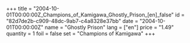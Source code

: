 +++
title = "2004-10-01T00:00:00Z_Champions_of_Kamigawa_Ghostly_Prison_[en]_false"
id = "82d7de2b-c909-48dc-9ab7-c4a8328e37bb"
date = "2004-10-01T00:00:00Z"
name = "Ghostly Prison"
lang = ["en"]
price = "1.49"
quantity = 1
foil = false
set = "Champions of Kamigawa"
+++
